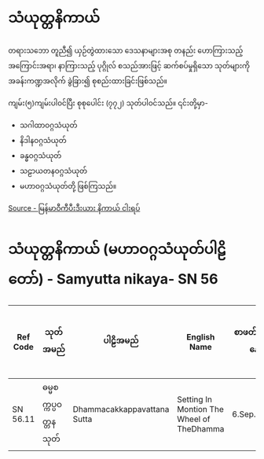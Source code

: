 # သံယုတ္တနိကာယ်
တရားသဘော တူညီ၍ ယှဉ်တွဲထားသော ဒေသနာများအစု တနည်း ဟောကြားသည့် အကြောင်းအရာ၊ နာကြားသည့် ပုဂ္ဂိုလ် စသည်အားဖြင့် ဆက်စပ်မှုရှိသော သုတ်များကို အခန်းကဏ္ဍအလိုက် ခွဲခြား၍ စုစည်းထားခြင်းဖြစ်သည်။

ကျမ်း(၅)ကျမ်းပါဝင်ပြီး စုစုပေါင်း (၇၇၂) သုတ်ပါဝင်သည်။ ၎င်းတို့မှာ-

- သဂါထာဝဂ္ဂသံယုတ်
- နိဒါနဝဂ္ဂသံယုတ်
- ခန္ဓဝဂ္ဂသံယုတ်
- သဠာယတနဝဂ္ဂသံယုတ်
- မဟာဝဂ္ဂသံယုတ်တို့ ဖြစ်ကြသည်။

[Source - မြန်မာဝီကီပီးဒီးယား နိကာယ် ငါးရပ်](https://my.wikipedia.org/wiki/နိကာယ်_ငါးရပ်)

# သံယုတ္တနိကာယ် (မဟာဝဂ္ဂသံယုတ်ပါဠိတော်) - Samyutta nikaya- SN 56
|Ref Code|သုတ်အမည်|ပါဠိအမည်|English Name |စာဖတ်သောနေ့|လေ့လာမှုအမှတ်စဉ်
| --- | --- | --- | --- | --- | --- 
|SN 56.11|ဓမ္မစက္ကပ္ပဝတ္တနသုတ်|Dhammacakkappavattana Sutta| Setting In Montion The Wheel of TheDhamma| 6.Sep.2020|5




